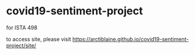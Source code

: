 # covid19-sentiment-project
for ISTA 498

to access site, please visit https://arctiblaine.github.io/covid19-sentiment-project/site/
